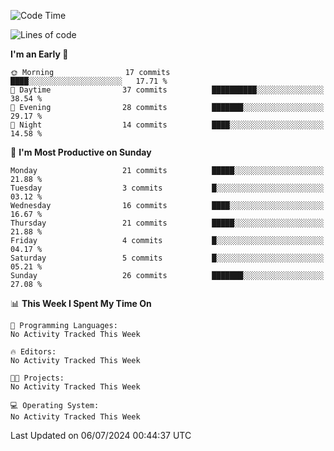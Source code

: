 <!--START_SECTION:waka-->
![Code Time](http://img.shields.io/badge/Code%20Time-191%20hrs%2022%20mins-blue)

![Lines of code](https://img.shields.io/badge/From%20Hello%20World%20I%27ve%20Written-13.6%20thousand%20lines%20of%20code-blue)

**I'm an Early 🐤** 

```text
🌞 Morning                17 commits          ████░░░░░░░░░░░░░░░░░░░░░   17.71 % 
🌆 Daytime                37 commits          ██████████░░░░░░░░░░░░░░░   38.54 % 
🌃 Evening                28 commits          ███████░░░░░░░░░░░░░░░░░░   29.17 % 
🌙 Night                  14 commits          ████░░░░░░░░░░░░░░░░░░░░░   14.58 % 
```
📅 **I'm Most Productive on Sunday** 

```text
Monday                   21 commits          █████░░░░░░░░░░░░░░░░░░░░   21.88 % 
Tuesday                  3 commits           █░░░░░░░░░░░░░░░░░░░░░░░░   03.12 % 
Wednesday                16 commits          ████░░░░░░░░░░░░░░░░░░░░░   16.67 % 
Thursday                 21 commits          █████░░░░░░░░░░░░░░░░░░░░   21.88 % 
Friday                   4 commits           █░░░░░░░░░░░░░░░░░░░░░░░░   04.17 % 
Saturday                 5 commits           █░░░░░░░░░░░░░░░░░░░░░░░░   05.21 % 
Sunday                   26 commits          ███████░░░░░░░░░░░░░░░░░░   27.08 % 
```


📊 **This Week I Spent My Time On** 

```text
💬 Programming Languages: 
No Activity Tracked This Week

🔥 Editors: 
No Activity Tracked This Week

🐱‍💻 Projects: 
No Activity Tracked This Week

💻 Operating System: 
No Activity Tracked This Week
```


 Last Updated on 06/07/2024 00:44:37 UTC
<!--END_SECTION:waka-->
